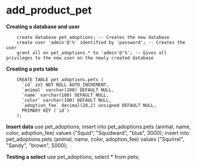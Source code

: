 # add_product_pet

**Creating a database and user**

        create database pet_adoptions; -- Creates the new database
        create user 'admin'@'%' identified by 'password'; -- Creates the user
        grant all on pet_adoptions.* to 'admin'@'%'; -- Gives all privileges to the new user on the newly created database

**Creating a pets table**

        CREATE TABLE pet_adoptions.pets (
          `id` int NOT NULL AUTO_INCREMENT,
          `animal` varchar(100) DEFAULT NULL,
          `name` varchar(100) DEFAULT NULL,
          `color` varchar(100) DEFAULT NULL,
          `adoption_fee` decimal(20,2) unsigned DEFAULT NULL,
          PRIMARY KEY (`id`)
        );
        
**Insert data**
        use pet_adoptions;
        insert into pet_adoptions.pets (animal, name, color, adoption_fee) values ("Squid", "Squidward", "blue", 3000);
        insert into pet_adoptions.pets (animal, name, color, adoption_fee) values ("Squirrel", "Sandy", "brown", 5000);
        
**Testing a select**
        use pet_adoptions;
        select * from pets;
